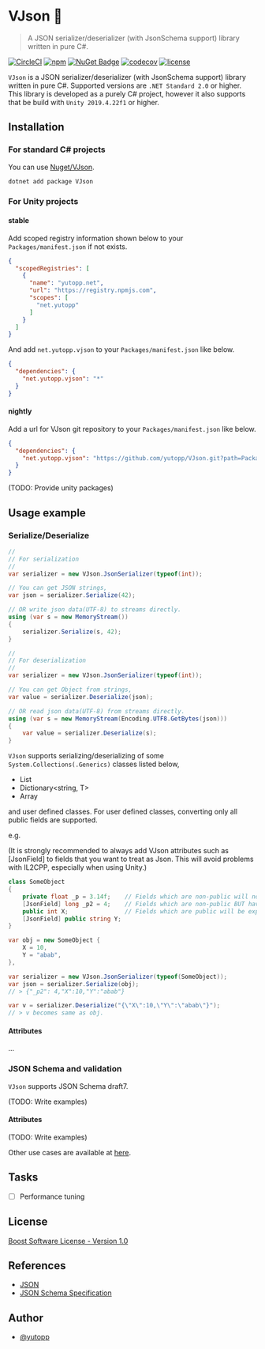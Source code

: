 # VJson 🍣

> A JSON serializer/deserializer (with JsonSchema support) library written in pure C#.

[![CircleCI](https://circleci.com/gh/yutopp/VJson.svg?style=svg)](https://circleci.com/gh/yutopp/VJson)
[![npm](https://img.shields.io/npm/v/net.yutopp.vjson)](https://www.npmjs.com/package/net.yutopp.vjson)
[![NuGet Badge](https://buildstats.info/nuget/vjson)](https://www.nuget.org/packages/VJson/)
[![codecov](https://codecov.io/gh/yutopp/VJson/branch/master/graph/badge.svg)](https://codecov.io/gh/yutopp/VJson)
[![license](https://img.shields.io/github/license/yutopp/VJson.svg)](https://github.com/yutopp/VJson/blob/master/LICENSE_1_0.txt)

`VJson` is a JSON serializer/deserializer (with JsonSchema support) library written in pure C#. Supported versions are `.NET Standard 2.0` or higher.  
This library is developed as a purely C# project, however it also supports that be build with `Unity 2019.4.22f1` or higher.

## Installation

### For standard C# projects

You can use [Nuget/VJson](https://www.nuget.org/packages/VJson/).

```bash
dotnet add package VJson
```

### For Unity projects

#### stable

Add scoped registry information shown below to your `Packages/manifest.json` if not exists.

```json
{
  "scopedRegistries": [
    {
      "name": "yutopp.net",
      "url": "https://registry.npmjs.com",
      "scopes": [
        "net.yutopp"
      ]
    }
  ]
}
```

And add `net.yutopp.vjson` to your `Packages/manifest.json` like below.

```json
{
  "dependencies": {
    "net.yutopp.vjson": "*"
  }
}
```

#### nightly

Add a url for VJson git repository to your `Packages/manifest.json` like below.

```json
{
  "dependencies": {
    "net.yutopp.vjson": "https://github.com/yutopp/VJson.git?path=Packages/net.yutopp.vjson"
  }
}
```

(TODO: Provide unity packages)

## Usage example

### Serialize/Deserialize

```csharp
//
// For serialization
//
var serializer = new VJson.JsonSerializer(typeof(int));

// You can get JSON strings,
var json = serializer.Serialize(42);

// OR write json data(UTF-8) to streams directly.
using (var s = new MemoryStream())
{
    serializer.Serialize(s, 42);
}
```

```csharp
//
// For deserialization
//
var serializer = new VJson.JsonSerializer(typeof(int));

// You can get Object from strings,
var value = serializer.Deserialize(json);

// OR read json data(UTF-8) from streams directly.
using (var s = new MemoryStream(Encoding.UTF8.GetBytes(json)))
{
    var value = serializer.Deserialize(s);
}
```

`VJson` supports serializing/deserializing of some `System.Collections(.Generics)` classes listed below,

- List<T>
- Dictionary<string, T>
- Array

and user defined classes. For user defined classes, converting only all public fields are supported.

e.g.

(It is strongly recommended to always add VJson attributes such as [JsonField] to fields that you want to treat as Json. This will avoid problems with IL2CPP, especially when using Unity.)

```csharp
class SomeObject
{
    private float _p = 3.14f;    // Fields which are non-public will not be exported by default.
    [JsonField] long _p2 = 4;    // Fields which are non-public BUT having [JsonField] (+etc) attributes will BE exported!
    public int X;                // Fields which are public will be exported by default, but we strongly recommended to add [JsonField] attributes like below.
    [JsonField] public string Y;
}

var obj = new SomeObject {
    X = 10,
    Y = "abab",
},

var serializer = new VJson.JsonSerializer(typeof(SomeObject));
var json = serializer.Serialize(obj);
// > {"_p2": 4,"X":10,"Y":"abab"}

var v = serializer.Deserialize("{\"X\":10,\"Y\":\"abab\"}");
// > v becomes same as obj.
```

#### Attributes

...

### JSON Schema and validation

`VJson` supports JSON Schema draft7.

(TODO: Write examples)

#### Attributes

(TODO: Write examples)

Other use cases are available at [here](https://github.com/yutopp/VJson/tree/master/Assets/VJson/Editor/Tests).

## Tasks

- [ ] Performance tuning

## License

[Boost Software License - Version 1.0](./LICENSE_1_0.txt)

## References

- [JSON](https://www.json.org/)
- [JSON Schema Specification](https://json-schema.org/specification.html)

## Author

- [@yutopp](https://github.com/yutopp)
